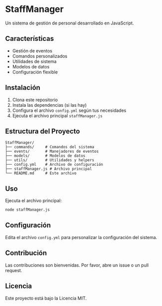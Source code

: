 # StaffManager

Un sistema de gestión de personal desarrollado en JavaScript.

## Características

- Gestión de eventos
- Comandos personalizados
- Utilidades de sistema
- Modelos de datos
- Configuración flexible

## Instalación

1. Clona este repositorio
2. Instala las dependencias (si las hay)
3. Configura el archivo `config.yml` según tus necesidades
4. Ejecuta el archivo principal `staffManager.js`

## Estructura del Proyecto

```
StaffManager/
├── commands/     # Comandos del sistema
├── events/       # Manejadores de eventos
├── models/       # Modelos de datos
├── utils/        # Utilidades y helpers
├── config.yml    # Archivo de configuración
├── staffManager.js # Archivo principal
└── README.md     # Este archivo
```

## Uso

Ejecuta el archivo principal:

```bash
node staffManager.js
```

## Configuración

Edita el archivo `config.yml` para personalizar la configuración del sistema.

## Contribución

Las contribuciones son bienvenidas. Por favor, abre un issue o un pull request.

## Licencia

Este proyecto está bajo la Licencia MIT.
